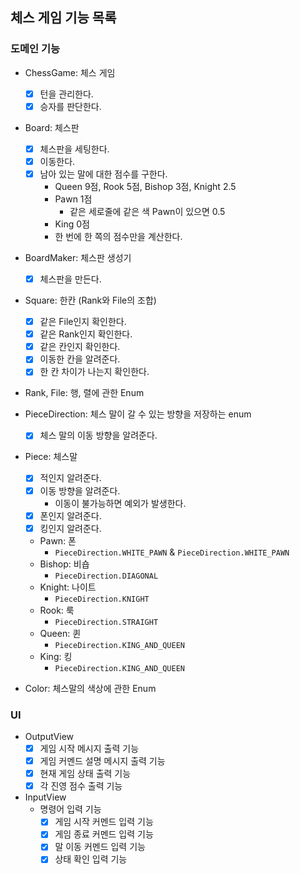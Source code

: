 ## 체스 게임 기능 목록
### 도메인 기능

- ChessGame: 체스 게임
  - [x] 턴을 관리한다.
  - [x] 승자를 판단한다.

- Board: 체스판
  - [x] 체스판을 세팅한다.
  - [x] 이동한다.
  - [x] 남아 있는 말에 대한 점수를 구한다.
    - Queen 9점, Rook 5점, Bishop 3점, Knight 2.5
    - Pawn 1점
      - 같은 세로줄에 같은 색 Pawn이 있으면 0.5
    - King 0점
    - 한 번에 한 쪽의 점수만을 계산한다.

- BoardMaker: 체스판 생성기
  - [x] 체스판을 만든다.

- Square: 한칸 (Rank와 File의 조합)
  - [x] 같은 File인지 확인한다.
  - [x] 같은 Rank인지 확인한다.
  - [x] 같은 칸인지 확인한다.
  - [x] 이동한 칸을 알려준다.
  - [x] 한 칸 차이가 나는지 확인한다.

- Rank, File: 행, 렬에 관한 Enum

- PieceDirection: 체스 말이 갈 수 있는 방향을 저장하는 enum
  - [x] 체스 말의 이동 방향을 알려준다.

- Piece: 체스말
  - [x] 적인지 알려준다.
  - [x] 이동 방향을 알려준다.
    - 이동이 불가능하면 예외가 발생한다.
  - [x] 폰인지 알려준다.
  - [x] 킹인지 알려준다.

  - Pawn: 폰
    - `PieceDirection.WHITE_PAWN` & `PieceDirection.WHITE_PAWN`
  - Bishop: 비숍
    - `PieceDirection.DIAGONAL`
  - Knight: 나이트
    - `PieceDirection.KNIGHT`
  - Rook: 룩
    - `PieceDirection.STRAIGHT`
  - Queen: 퀸
    - `PieceDirection.KING_AND_QUEEN`
  - King: 킹
    - `PieceDirection.KING_AND_QUEEN`

- Color: 체스말의 색상에 관한 Enum

### UI

- OutputView
  - [x] 게임 시작 메시지 출력 기능
  - [x] 게임 커멘드 설명 메시지 출력 기능
  - [x] 현재 게임 상태 출력 기능
  - [x] 각 진영 점수 출력 기능

- InputView
  - 명령어 입력 기능
    - [x] 게임 시작 커멘드 입력 기능
    - [x] 게임 종료 커멘드 입력 기능
    - [x] 말 이동 커멘드 입력 기능
    - [x] 상태 확인 입력 기능

